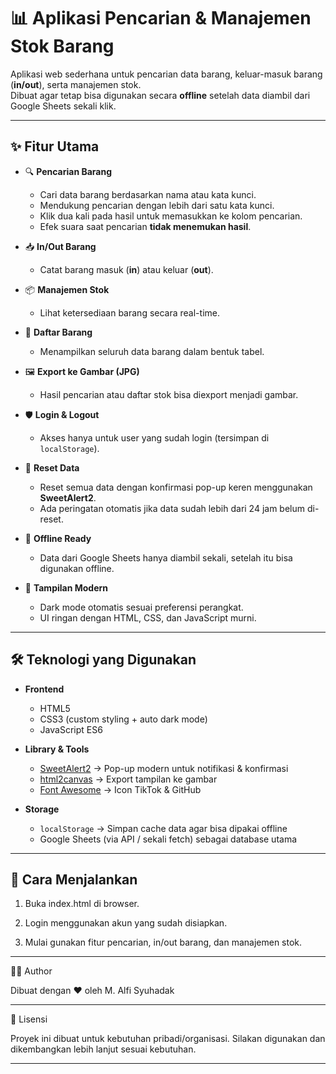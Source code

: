 
# 📊 Aplikasi Pencarian & Manajemen Stok Barang

Aplikasi web sederhana untuk pencarian data barang, keluar-masuk barang (**in/out**), serta manajemen stok.  
Dibuat agar tetap bisa digunakan secara **offline** setelah data diambil dari Google Sheets sekali klik.

---

## ✨ Fitur Utama
- 🔍 **Pencarian Barang**  
  - Cari data barang berdasarkan nama atau kata kunci.  
  - Mendukung pencarian dengan lebih dari satu kata kunci.  
  - Klik dua kali pada hasil untuk memasukkan ke kolom pencarian.  
  - Efek suara saat pencarian **tidak menemukan hasil**.

- 📥 **In/Out Barang**  
  - Catat barang masuk (**in**) atau keluar (**out**).  

- 📦 **Manajemen Stok**  
  - Lihat ketersediaan barang secara real-time.  

- 📑 **Daftar Barang**  
  - Menampilkan seluruh data barang dalam bentuk tabel.  

- 🖼️ **Export ke Gambar (JPG)**  
  - Hasil pencarian atau daftar stok bisa diexport menjadi gambar.  

- 🛡️ **Login & Logout**  
  - Akses hanya untuk user yang sudah login (tersimpan di `localStorage`).  

- 🔄 **Reset Data**  
  - Reset semua data dengan konfirmasi pop-up keren menggunakan **SweetAlert2**.  
  - Ada peringatan otomatis jika data sudah lebih dari 24 jam belum di-reset.  

- 📡 **Offline Ready**  
  - Data dari Google Sheets hanya diambil sekali, setelah itu bisa digunakan offline.  

- 🎨 **Tampilan Modern**  
  - Dark mode otomatis sesuai preferensi perangkat.  
  - UI ringan dengan HTML, CSS, dan JavaScript murni.  

---

## 🛠️ Teknologi yang Digunakan
- **Frontend**  
  - HTML5  
  - CSS3 (custom styling + auto dark mode)  
  - JavaScript ES6  

- **Library & Tools**  
  - [SweetAlert2](https://sweetalert2.github.io/) → Pop-up modern untuk notifikasi & konfirmasi  
  - [html2canvas](https://html2canvas.hertzen.com/) → Export tampilan ke gambar  
  - [Font Awesome](https://fontawesome.com/) → Icon TikTok & GitHub  

- **Storage**  
  - `localStorage` → Simpan cache data agar bisa dipakai offline  
  - Google Sheets (via API / sekali fetch) sebagai database utama  

---

## 🚀 Cara Menjalankan
1.  Buka index.html di browser.

2. Login menggunakan akun yang sudah disiapkan.

3. Mulai gunakan fitur pencarian, in/out barang, dan manajemen stok.

---

👨‍💻 Author

Dibuat dengan ❤️ oleh M. Alfi Syuhadak





---

📜 Lisensi

Proyek ini dibuat untuk kebutuhan pribadi/organisasi.
Silakan digunakan dan dikembangkan lebih lanjut sesuai kebutuhan.

---
